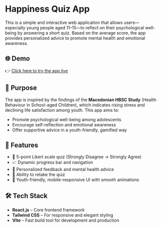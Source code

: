 # Happiness Quiz App

This is a simple and interactive web application that allows users—especially young people aged 11–15—to reflect on their psychological well-being by answering a short quiz. Based on the average score, the app provides personalized advice to promote mental health and emotional awareness.

## 🌐 Demo

👉 [Click here to try the app live](https://happiness-quiz-app.vercel.app/)

## 🌟 Purpose

The app is inspired by the findings of the **Macedonian HBSC Study** (Health Behaviour in School-aged Children), which indicates rising stress and declining life satisfaction among youth. This app aims to:

- Promote psychological well-being among adolescents
- Encourage self-reflection and emotional awareness
- Offer supportive advice in a youth-friendly, gamified way

## 🎯 Features

- 💬 5-point Likert scale quiz (Strongly Disagree → Strongly Agree)
- 📈 Dynamic progress bar and navigation
- 🧠 Personalized feedback and mental health advice
- 🔄 Ability to retake the quiz
- 🎨 Youth-friendly, mobile-responsive UI with smooth animations

## 🛠️ Tech Stack

- **React.js** – Core frontend framework
- **Tailwind CSS** – For responsive and elegant styling
- **Vite** – Fast build tool for development and production


